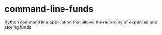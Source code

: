 # command-line-funds
Python command line application that allows the recording of expenses and storing funds
